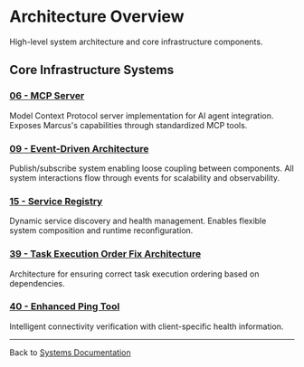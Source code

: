# Architecture Overview

High-level system architecture and core infrastructure components.

## Core Infrastructure Systems

### **[06 - MCP Server](06-mcp-server.md)**
Model Context Protocol server implementation for AI agent integration. Exposes Marcus's capabilities through standardized MCP tools.

### **[09 - Event-Driven Architecture](09-event-driven-architecture.md)**
Publish/subscribe system enabling loose coupling between components. All system interactions flow through events for scalability and observability.

### **[15 - Service Registry](15-service-registry.md)**
Dynamic service discovery and health management. Enables flexible system composition and runtime reconfiguration.

### **[39 - Task Execution Order Fix Architecture](39-task-execution-order-fix-architecture.md)**
Architecture for ensuring correct task execution ordering based on dependencies.

### **[40 - Enhanced Ping Tool](40-enhanced-ping-tool.md)**
Intelligent connectivity verification with client-specific health information.

---

Back to [Systems Documentation](../README.md)